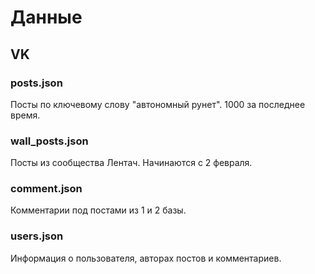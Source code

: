 # Данные

## VK

### posts.json
Посты по ключевому слову "автономный рунет". 1000 за последнее время.

### wall_posts.json
Посты из сообщества Лентач. Начинаются с 2 февраля.

### comment.json
Комментарии под постами из 1 и 2 базы.

### users.json
Информация о пользователя, авторах постов и комментариев.
